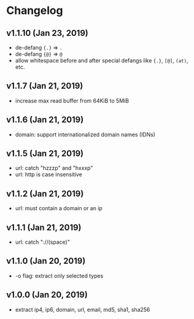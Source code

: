# Changelog

## v1.1.10 (Jan 23, 2019)

- de-defang `{.}` => `.`
- de-defang `{@}` => `@`
- allow whitespace before and after special defangs like `{.}`, `[@]`, `(at)`, etc.

## v1.1.7 (Jan 21, 2019)

- increase max read buffer from 64KiB to 5MiB

## v1.1.6 (Jan 21, 2019)

- domain: support internationalized domain names (IDNs)

## v1.1.5 (Jan 21, 2019)

- url: catch "hzzzp" and "hxxxp"
- url: http is case insensitive

## v1.1.2 (Jan 21, 2019)

- url: must contain a domain or an ip

## v1.1.1 (Jan 21, 2019)

- url: catch "://(space)"

## v1.1.0 (Jan 20, 2019)

- -o flag: extract only selected types

## v1.0.0 (Jan 20, 2019)

- extract ip4, ip6, domain, url, email, md5, sha1, sha256
